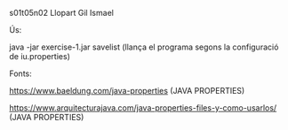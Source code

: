s01t05n02 Llopart Gil Ismael

Ús:

java -jar exercise-1.jar savelist  (llança el programa segons la configuració de iu.properties)

Fonts:

https://www.baeldung.com/java-properties (JAVA PROPERTIES)

https://www.arquitecturajava.com/java-properties-files-y-como-usarlos/ (JAVA PROPERTIES)